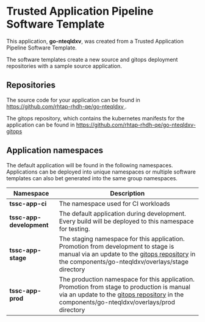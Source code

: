 # Trusted Application Pipeline Software Template

This application, **go-nteqldxv**, was created from a Trusted Application Pipeline Software Template.

The software templates create a new source and gitops deployment repositories with a sample source application. 

## Repositories

The source code for your application can be found in [https://github.com/rhtap-rhdh-qe/go-nteqldxv ](https://github.com/rhtap-rhdh-qe/go-nteqldxv ).
 
The gitops repository, which contains the kubernetes manifests for the application can be found in 
[https://github.com/rhtap-rhdh-qe/go-nteqldxv-gitops ](https://github.com/rhtap-rhdh-qe/go-nteqldxv-gitops ) 

## Application namespaces 

The default application will be found in the following namespaces. Applications can be deployed into unique namespaces or multiple software templates can also bet generated into the same group namespaces.  

|  Namespace   |  Description   |  
| -------- | -------- |
| **tssc-app-ci** | The namespace used for CI workloads |
| **tssc-app-development** | The default application during development. Every build will be deployed to this namespace for testing. |
| **tssc-app-stage** | The staging namespace for this application. Promotion from development to stage is manual via an update to the [gitops repository](https://github.com/rhtap-rhdh-qe/go-nteqldxv-gitops ) in the components/go-nteqldxv/overlays/stage directory |
| **tssc-app-prod** | The production namespace for this application. Promotion from stage to production is manual via an update to the [gitops repository](https://github.com/rhtap-rhdh-qe/go-nteqldxv-gitops ) in the components/go-nteqldxv/overlays/prod directory |